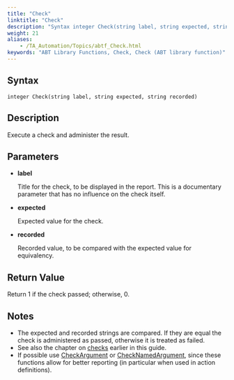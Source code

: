 ```yaml
--- 
title: "Check"
linktitle: "Check"
description: "Syntax integer Check(string label, string expected, string recorded) Description Execute a check and administer the result. Parameters label Title for the check, to be displayed in the report. This is ..."
weight: 21
aliases: 
    - /TA_Automation/Topics/abtf_Check.html
keywords: "ABT Library Functions, Check, Check (ABT library function)"
---
```


## Syntax

`integer Check(string label, string expected, string recorded)`

## Description

Execute a check and administer the result.

## Parameters

-   **label**

    Title for the check, to be displayed in the report. This is a documentary parameter that has no influence on the check itself.

-   **expected**

    Expected value for the check.

-   **recorded**

    Recorded value, to be compared with the expected value for equivalency.


## Return Value

Return 1 if the check passed; otherwise, 0.

## Notes

-   The expected and recorded strings are compared. If they are equal the check is administered as passed, otherwise it is treated as failed.
-   See also the chapter on [checks](/TA_Automation/Topics/Automation_model_working_with_checks.html) earlier in this guide.
-   If possible use [CheckArgument](/TA_Automation/Topics/abtf_CheckArgument.html) or [CheckNamedArgument](/TA_Automation/Topics/abtf_CheckNamedArgument.html), since these functions allow for better reporting \(in particular when used in action definitions\).




